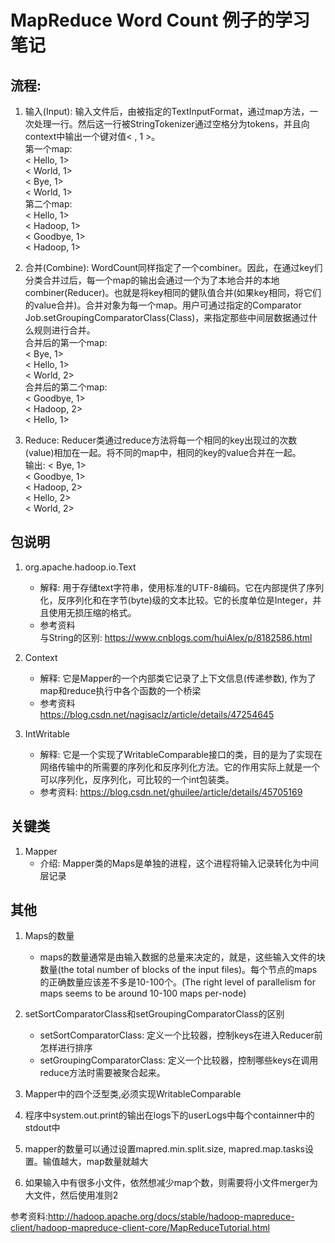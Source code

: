 # MapReduce Word Count 例子的学习笔记

## 流程: 
1. 输入(Input): 输入文件后，由被指定的TextInputFormat，通过map方法，一次处理一行。然后这一行被StringTokenizer通过空格分为tokens，并且向context中输出一个键对值< <Word>, 1 >。  
第一个map:  
< Hello, 1>  
< World, 1>  
< Bye, 1>  
< World, 1>  
第二个map:  
< Hello, 1>  
< Hadoop, 1>  
< Goodbye, 1>  
< Hadoop, 1>  

2. 合并(Combine): WordCount同样指定了一个combiner。因此，在通过key们分类合并过后，每一个map的输出会通过一个为了本地合并的本地combiner(Reducer)。也就是将key相同的健队值合并(如果key相同，将它们的value合并)。合并对象为每一个map。用户可通过指定的Comparator  Job.setGroupingComparatorClass(Class)，来指定那些中间层数据通过什么规则进行合并。  
合并后的第一个map:  
< Bye, 1>  
< Hello, 1>  
< World, 2>  
合并后的第二个map:  
< Goodbye, 1>  
< Hadoop, 2>  
< Hello, 1>  

3. Reduce: Reducer类通过reduce方法将每一个相同的key出现过的次数(value)相加在一起。将不同的map中，相同的key的value合并在一起。  
输出: 
< Bye, 1>  
< Goodbye, 1>  
< Hadoop, 2>  
< Hello, 2>  
< World, 2>  

## 包说明
1. org.apache.hadoop.io.Text
    + 解释: 用于存储text字符串，使用标准的UTF-8编码。它在内部提供了序列化，反序列化和在字节(byte)级的文本比较。它的长度单位是Integer，并且使用无损压缩的格式。
    + 参考资料  
    与String的区别: https://www.cnblogs.com/huiAlex/p/8182586.html
2. Context  
    + 解释: 它是Mapper的一个内部类它记录了上下文信息(传递参数), 作为了map和reduce执行中各个函数的一个桥梁
    + 参考资料  
    https://blog.csdn.net/nagisaclz/article/details/47254645

3. IntWritable
    + 解释: 它是一个实现了WritableComparable接口的类，目的是为了实现在网络传输中的所需要的序列化和反序列化方法。它的作用实际上就是一个可以序列化，反序列化，可比较的一个int包装类。
    + 参考资料: https://blog.csdn.net/ghuilee/article/details/45705169


## 关键类
1. Mapper
    + 介绍: Mapper类的Maps是单独的进程，这个进程将输入记录转化为中间层记录



## 其他
1. Maps的数量  
    + maps的数量通常是由输入数据的总量来决定的，就是，这些输入文件的块数量(the total number of blocks of the input files)。每个节点的maps的正确数量应该差不多是10-100个。(The right level of parallelism for maps seems to be around 10-100 maps per-node)

2. setSortComparatorClass和setGroupingComparatorClass的区别
    + setSortComparatorClass: 定义一个比较器，控制keys在进入Reducer前怎样进行排序
    + setGroupingComparatorClass: 定义一个比较器，控制哪些keys在调用reduce方法时需要被聚合起来。

3. Mapper中的四个泛型类,必须实现WritableComparable
4. 程序中system.out.print的输出在logs下的userLogs中每个containner中的stdout中
5. mapper的数量可以通过设置mapred.min.split.size, mapred.map.tasks设置。输值越大，map数量就越大
6. 如果输入中有很多小文件，依然想减少map个数，则需要将小文件merger为大文件，然后使用准则2


参考资料:http://hadoop.apache.org/docs/stable/hadoop-mapreduce-client/hadoop-mapreduce-client-core/MapReduceTutorial.html
